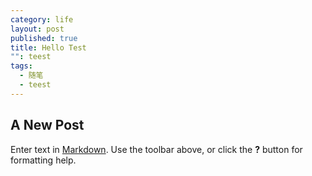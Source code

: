 ```yaml
---
category: life
layout: post
published: true
title: Hello Test
"": teest
tags: 
  - 随笔
  - teest
---
```


## A New Post

Enter text in [Markdown](http://daringfireball.net/projects/markdown/). Use the toolbar above, or click the **?** button for formatting help.
